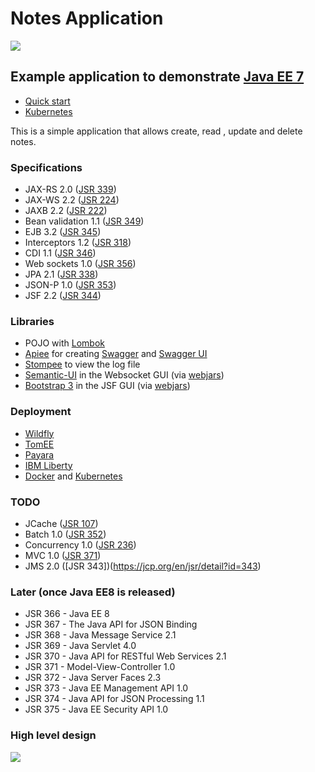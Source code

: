 # Notes Application
![](https://raw.githubusercontent.com/phillip-kruger/notes-example/master/notes-example.png)

## Example application to demonstrate [Java EE 7](http://www.oracle.com/technetwork/java/javaee/tech/index.html)

* [Quick start](https://github.com/phillip-kruger/notes-example/wiki/Overview)
* [Kubernetes](https://github.com/phillip-kruger/notes-example/wiki/Kubernetes)

This is a simple application that allows create, read , update and delete notes. 

### Specifications

* JAX-RS 2.0 ([JSR 339](https://www.jcp.org/en/jsr/detail?id=339))
* JAX-WS 2.2 ([JSR 224](https://www.jcp.org/en/jsr/detail?id=224))
* JAXB 2.2 ([JSR 222](https://www.jcp.org/en/jsr/detail?id=222))
* Bean validation 1.1 ([JSR 349](https://www.jcp.org/en/jsr/detail?id=349))
* EJB 3.2 ([JSR 345](https://www.jcp.org/en/jsr/detail?id=345)) 
* Interceptors 1.2 ([JSR 318](https://jcp.org/en/jsr/detail?id=318)) 
* CDI 1.1 ([JSR 346](http://www.cdi-spec.org/))
* Web sockets 1.0 ([JSR 356](https://www.jcp.org/en/jsr/detail?id=356))
* JPA 2.1 ([JSR 338](https://jcp.org/en/jsr/detail?id=338))
* JSON-P 1.0 ([JSR 353](https://jcp.org/en/jsr/detail?id=353))
* JSF 2.2 ([JSR 344](https://www.jcp.org/en/jsr/detail?id=344))

### Libraries

* POJO with [Lombok](https://projectlombok.org/)
* [Apiee](https://github.com/phillip-kruger/apiee) for creating [Swagger](http://swagger.io/) and [Swagger UI](http://swagger.io/swagger-ui/)
* [Stompee](https://github.com/phillip-kruger/stompee) to view the log file
* [Semantic-UI](https://semantic-ui.com/) in the Websocket GUI (via [webjars](http://www.webjars.org/))
* [Bootstrap 3](https://getbootstrap.com/docs/3.3/) in the JSF GUI (via [webjars](http://www.webjars.org/))

### Deployment

* [Wildfly](http://www.wildfly.org/)
* [TomEE](http://tomee.apache.org/)
* [Payara](https://www.payara.fish/)
* [IBM Liberty](https://developer.ibm.com/wasdev/websphere-liberty/)
* [Docker](https://www.docker.com/) and [Kubernetes](https://kubernetes.io/)

### TODO

* JCache ([JSR 107](https://www.jcp.org/en/jsr/detail?id=107))
* Batch 1.0 ([JSR 352](https://jcp.org/en/jsr/detail?id=352))
* Concurrency 1.0 ([JSR 236](https://jcp.org/en/jsr/detail?id=236))
* MVC 1.0 ([JSR 371](https://www.mvc-spec.org/))
* JMS 2.0 ([JSR 343])(https://jcp.org/en/jsr/detail?id=343)

### Later (once Java EE8 is released)

* JSR 366 - Java EE 8
* JSR 367 - The Java API for JSON Binding
* JSR 368 - Java Message Service 2.1
* JSR 369 - Java Servlet 4.0
* JSR 370 - Java API for RESTful Web Services 2.1
* JSR 371 - Model-View-Controller 1.0
* JSR 372 - Java Server Faces 2.3
* JSR 373 - Java EE Management API 1.0
* JSR 374 - Java API for JSON Processing 1.1
* JSR 375 - Java EE Security API 1.0

### High level design

![](https://lh4.googleusercontent.com/4ZjO_pWAghDSHonEQjFiWHCKD-ygs8_1AgZId0dF2AXJ6Wue_YcPcbvtdTbUSWwhM6ubF3XYqEcyBHQ=w1920-h901)